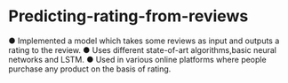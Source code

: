 # Predicting-rating-from-reviews
● Implemented a model which takes some reviews as input and outputs a rating to the review. ● Uses different state-of-art algorithms,basic neural networks and LSTM. ● Used in various online platforms where people purchase any product on the basis of rating.
